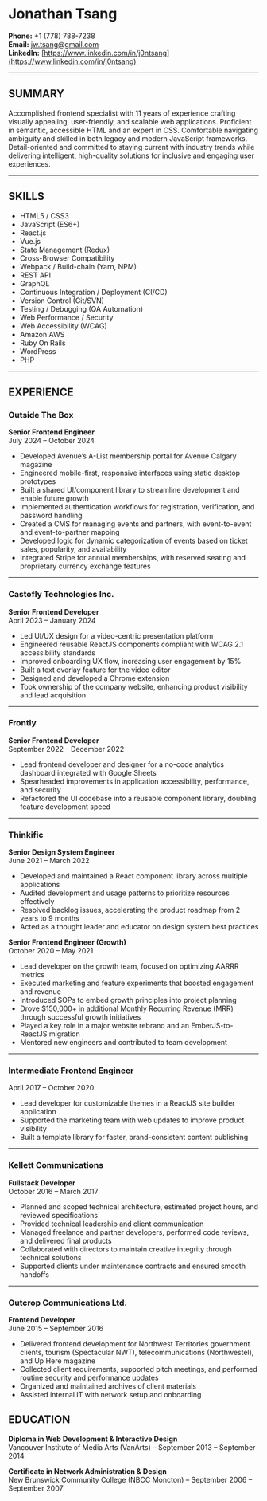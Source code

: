 # Jonathan Tsang

**Phone:** +1 (778) 788-7238  
**Email:** jw.tsang@gmail.com  
**LinkedIn:** [https://www.linkedin.com/in/j0ntsang](https://www.linkedin.com/in/j0ntsang)

---

## SUMMARY

Accomplished frontend specialist with 11 years of experience crafting visually appealing, user-friendly, and scalable web applications. Proficient in semantic, accessible HTML and an expert in CSS. Comfortable navigating ambiguity and skilled in both legacy and modern JavaScript frameworks. Detail-oriented and committed to staying current with industry trends while delivering intelligent, high-quality solutions for inclusive and engaging user experiences.

---

## SKILLS

- HTML5 / CSS3
- JavaScript (ES6+)
- React.js
- Vue.js
- State Management (Redux)
- Cross-Browser Compatibility
- Webpack / Build-chain (Yarn, NPM)
- REST API
- GraphQL
- Continuous Integration / Deployment (CI/CD)
- Version Control (Git/SVN)
- Testing / Debugging (QA Automation)
- Web Performance / Security
- Web Accessibility (WCAG)
- Amazon AWS
- Ruby On Rails
- WordPress
- PHP

---

## EXPERIENCE

### Outside The Box

**Senior Frontend Engineer**  
July 2024 – October 2024

- Developed Avenue’s A-List membership portal for Avenue Calgary magazine
- Engineered mobile-first, responsive interfaces using static desktop prototypes
- Built a shared UI/component library to streamline development and enable future growth
- Implemented authentication workflows for registration, verification, and password handling
- Created a CMS for managing events and partners, with event-to-event and event-to-partner mapping
- Developed logic for dynamic categorization of events based on ticket sales, popularity, and availability
- Integrated Stripe for annual memberships, with reserved seating and proprietary currency exchange features

---

### Castofly Technologies Inc.

**Senior Frontend Developer**  
April 2023 – January 2024

- Led UI/UX design for a video-centric presentation platform
- Engineered reusable ReactJS components compliant with WCAG 2.1 accessibility standards
- Improved onboarding UX flow, increasing user engagement by 15%
- Built a text overlay feature for the video editor
- Designed and developed a Chrome extension
- Took ownership of the company website, enhancing product visibility and lead acquisition

---

### Frontly

**Senior Frontend Developer**  
September 2022 – December 2022

- Lead frontend developer and designer for a no-code analytics dashboard integrated with Google Sheets
- Spearheaded improvements in application accessibility, performance, and security
- Refactored the UI codebase into a reusable component library, doubling feature development speed

---

### Thinkific

**Senior Design System Engineer**  
June 2021 – March 2022

- Developed and maintained a React component library across multiple applications
- Audited development and usage patterns to prioritize resources effectively
- Resolved backlog issues, accelerating the product roadmap from 2 years to 9 months
- Acted as a thought leader and educator on design system best practices

**Senior Frontend Engineer (Growth)**  
October 2020 – May 2021

- Lead developer on the growth team, focused on optimizing AARRR metrics
- Executed marketing and feature experiments that boosted engagement and revenue
- Introduced SOPs to embed growth principles into project planning
- Drove $150,000+ in additional Monthly Recurring Revenue (MRR) through successful growth initiatives
- Played a key role in a major website rebrand and an EmberJS-to-ReactJS migration
- Mentored new engineers and contributed to team development

---

### Intermediate Frontend Engineer

April 2017 – October 2020

- Lead developer for customizable themes in a ReactJS site builder application
- Supported the marketing team with web updates to improve product visibility
- Built a template library for faster, brand-consistent content publishing

---

### Kellett Communications

**Fullstack Developer**  
October 2016 – March 2017

- Planned and scoped technical architecture, estimated project hours, and reviewed specifications
- Provided technical leadership and client communication
- Managed freelance and partner developers, performed code reviews, and delivered final products
- Collaborated with directors to maintain creative integrity through technical solutions
- Supported clients under maintenance contracts and ensured smooth handoffs

---

### Outcrop Communications Ltd.

**Frontend Developer**  
June 2015 – September 2016

- Delivered frontend development for Northwest Territories government clients, tourism (Spectacular NWT), telecommunications (Northwestel), and Up Here magazine
- Collected client requirements, supported pitch meetings, and performed routine security and performance updates
- Organized and maintained archives of client materials
- Assisted internal IT with network setup and onboarding

## EDUCATION

**Diploma in Web Development & Interactive Design**  
Vancouver Institute of Media Arts (VanArts) – September 2013 – September 2014

**Certificate in Network Administration & Design**  
New Brunswick Community College (NBCC Moncton) – September 2006 – September 2007
